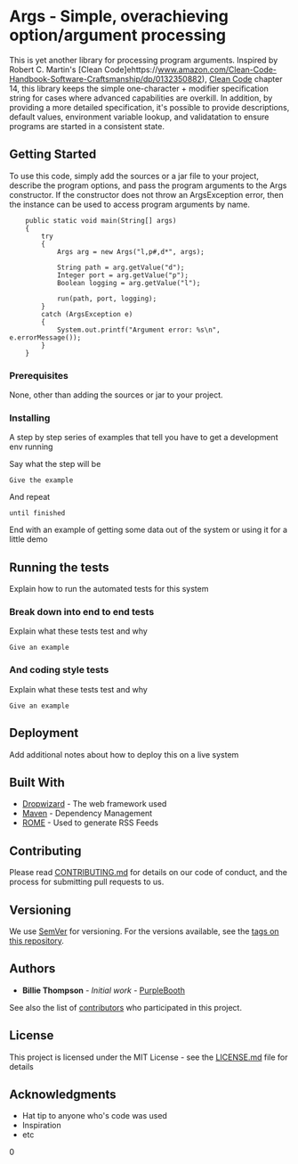 # Args - Simple, overachieving option/argument processing

This is yet another library for processing program arguments. Inspired by Robert C. Martin's 
[Clean Code]ehttps://www.amazon.com/Clean-Code-Handbook-Software-Craftsmanship/dp/0132350882), 
<a href="http://www.amazon.com/Clean-Code-Handbook-Software-Craftmanship/dp/0132350882" target="_blank">Clean Code</a>
chapter 14, this library keeps the simple one-character + modifier specification string for cases
where advanced capabilities are overkill. In addition, by providing a more detailed specification,
it's possible to provide descriptions, default values, environment variable lookup, and validatation
to ensure programs are started in a consistent state.


## Getting Started

To use this code, simply add the sources or a jar file to your project, describe the program 
options, and pass the program arguments to the Args constructor. If the constructor does not
throw an ArgsException error, then the instance can be used to access program arguments by
name.

```
	public static void main(String[] args)
	{
		try
		{
			Args arg = new Args("l,p#,d*", args);

			String path = arg.getValue("d");
			Integer port = arg.getValue("p");
			Boolean logging = arg.getValue("l");

			run(path, port, logging);
		}
		catch (ArgsException e)
		{
			System.out.printf("Argument error: %s\n", e.errorMessage());
		}
	}

```

### Prerequisites

None, other than adding the sources or jar to your project.

### Installing

A step by step series of examples that tell you have to get a development env running

Say what the step will be

```
Give the example
```

And repeat

```
until finished
```

End with an example of getting some data out of the system or using it for a little demo

## Running the tests

Explain how to run the automated tests for this system

### Break down into end to end tests

Explain what these tests test and why

```
Give an example
```

### And coding style tests

Explain what these tests test and why

```
Give an example
```

## Deployment

Add additional notes about how to deploy this on a live system

## Built With

* [Dropwizard](http://www.dropwizard.io/1.0.2/docs/) - The web framework used
* [Maven](https://maven.apache.org/) - Dependency Management
* [ROME](https://rometools.github.io/rome/) - Used to generate RSS Feeds

## Contributing

Please read [CONTRIBUTING.md](https://gist.github.com/PurpleBooth/b24679402957c63ec426) for details on our code of conduct, and the process for submitting pull requests to us.

## Versioning

We use [SemVer](http://semver.org/) for versioning. For the versions available, see the [tags on this repository](https://github.com/your/project/tags). 

## Authors

* **Billie Thompson** - *Initial work* - [PurpleBooth](https://github.com/PurpleBooth)

See also the list of [contributors](https://github.com/your/project/contributors) who participated in this project.

## License

This project is licensed under the MIT License - see the [LICENSE.md](LICENSE.md) file for details

## Acknowledgments

* Hat tip to anyone who's code was used
* Inspiration
* etc

0

